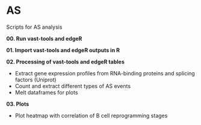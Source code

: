 # AS
Scripts for AS analysis

**00. Run vast-tools and edgeR**

**01. Import vast-tools and edgeR outputs in R**

**02. Processing of vast-tools and edgeR tables**
- Extract gene expression profiles from RNA-binding proteins and splicing factors (Uniprot)
- Count and extract different types of AS events
- Melt dataframes for plots

**03. Plots**
- Plot heatmap with correlation of B cell reprogramming stages
